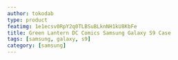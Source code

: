 ```yaml
---
author: tokodab
type: product
featimg: 1e1ecsv0RpY2q0TLBSuBLknNH1kU8KbFe
title: Green Lantern DC Comics Samsung Galaxy S9 Case
tags: [samsung, galaxy, s9]
category: [samsung]
---
```

